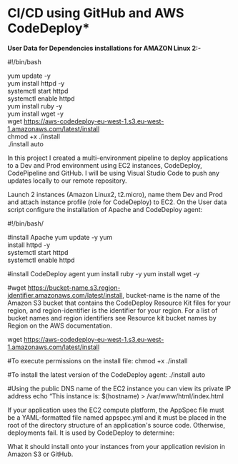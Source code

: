 # CI/CD using GitHub and AWS CodeDeploy*


<b>User Data for Dependencies installations for AMAZON Linux 2:-</b>

#!/bin/bash<br />

yum update -y<br />
yum install httpd -y<br />
systemctl start httpd<br />
systemctl enable httpd<br />
yum install ruby -y<br />
yum install wget -y<br />
wget  https://aws-codedeploy-eu-west-1.s3.eu-west-1.amazonaws.com/latest/install<br />
chmod +x ./install<br />
./install auto<br />

In this project I created a multi-environment pipeline to deploy applications to a Dev and Prod environment using EC2 instances, CodeDeploy, CodePipeline and GitHub. I will be using Visual Studio Code to push any updates locally to our remote repository.

Launch 2 instances (Amazon Linux2, t2.micro), name them Dev and Prod and attach instance profile (role for CodeDeploy) to EC2. On the User data script configure the installation of Apache and CodeDeploy agent:

#!/bin/bash/

#install Apache
yum update -y yum<br />
install httpd -y<br />
systemctl start httpd<br />
systemctl enable httpd<br />

#install CodeDeploy agent yum install ruby -y yum install wget -y<br />

#wget https://bucket-name.s3.region-identifier.amazonaws.com/latest/install, bucket-name is the name of the Amazon S3 bucket that contains the CodeDeploy Resource Kit files for your region, and region-identifier is the identifier for your region. For a list of bucket names and region identifiers see Resource kit bucket names by Region on the AWS documentation.<br />

wget https://aws-codedeploy-eu-west-1.s3.eu-west-1.amazonaws.com/latest/install<br />

#To execute permissions on the install file: chmod +x ./install<br />

#To install the latest version of the CodeDeploy agent: ./install auto<br />

#Using the public DNS name of the EC2 instance you can view its private IP address echo “This instance is: $(hostname) > /var/www/html/index.html<br />

If your application uses the EC2 compute platform, the AppSpec file must be a YAML-formatted file named appspec.yml and it must be placed in the root of the directory structure of an application's source code. Otherwise, deployments fail. It is used by CodeDeploy to determine:<br />

What it should install onto your instances from your application revision in Amazon S3 or GitHub.<br />
